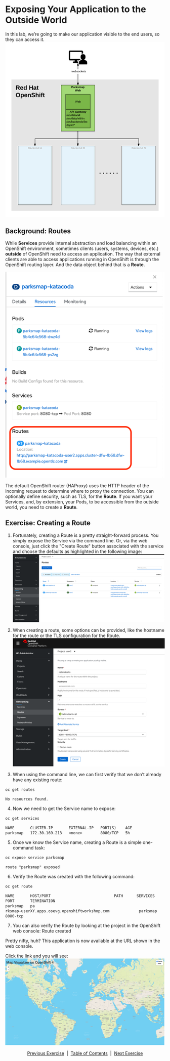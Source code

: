 # Exposing Your Application to the Outside World

In this lab, we’re going to make our application visible to the end users, so they can access it.
![Application architecture](https://github.com/bhandaru/nationalparks-labs/blob/master/images/exposing%20app%20arch.png)

## Background: Routes

While **Services** provide internal abstraction and load balancing within an OpenShift environment, sometimes clients (users, systems, devices, etc.) **outside** of OpenShift need to access an application. The way that external clients are able to access applications running in OpenShift is through the OpenShift routing layer. And the data object behind that is a **Route**.

![Create Route](https://github.com/bhandaru/nationalparks-labs/blob/master/images/Routes.png)

The default OpenShift router (HAProxy) uses the HTTP header of the incoming request to determine where to proxy the connection. You can optionally define security, such as TLS, for the **Route**. If you want your Services, and, by extension, your Pods, to be accessible from the outside world, you need to create a **Route**.

## Exercise: Creating a Route

1. Fortunately, creating a Route is a pretty straight-forward process. You simply expose the Service via the command line. Or, via the web console, just click the "Create Route" button associated with the service and choose the defaults as highlighted in the following image:
![Create Route](https://github.com/bhandaru/nationalparks-labs/blob/master/images/Routes1.png)

2. When creating a route, some options can be provided, like the hostname for the route or the TLS configuration for the Route.
![Create Route](https://github.com/bhandaru/nationalparks-labs/blob/master/images/CreateRoute.png)

3. When using the command line, we can first verify that we don’t already have any existing route:

```
oc get routes
```
```
No resources found.
```

4. Now we need to get the Service name to expose:

```
oc get services
```
```
NAME       CLUSTER-IP       EXTERNAL-IP   PORT(S)    AGE
parksmap   172.30.169.213   <none>        8080/TCP   5h
```

5. Once we know the Service name, creating a Route is a simple one-command task:

```
oc expose service parksmap
```
```
route "parksmap" exposed
```

6. Verify the Route was created with the following command:
```
oc get route
```
```
NAME       HOST/PORT                            PATH      SERVICES   PORT       TERMINATION
parksmap   pa
rksmap-userXY.apps.osevg.openshiftworkshop.com             parksmap   8080-tcp
```

7. You can also verify the Route by looking at the project in the OpenShift web console:
Route created

Pretty nifty, huh? This application is now available at the URL shown in the web console. 

Click the link and you will see:
![Empty map](https://github.com/bhandaru/nationalparks-labs/blob/master/images/EmptyMap.png)


<p align="center">
  <a href="/06%20-%20Scaling%20and%20Healing.MD">Previous Exercise</a> &nbsp;|
  &nbsp;<a href="/README.md">Table of Contents</a> &nbsp;|
  &nbsp;<a href="/08%20-%20OpenShift%20Logging%20Capabilities.MD">Next Exercise</a>
</p>
